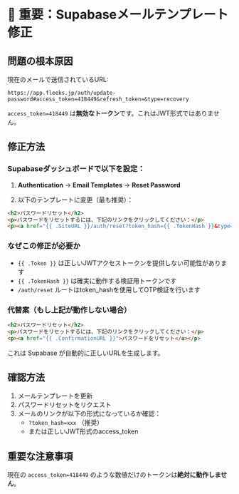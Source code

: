 # 🚨 重要：Supabaseメールテンプレート修正

## 問題の根本原因

現在のメールで送信されているURL:
```
https://app.fleeks.jp/auth/update-password#access_token=418449&refresh_token=&type=recovery
```

`access_token=418449` は**無効なトークン**です。これはJWT形式ではありません。

## 修正方法

### Supabaseダッシュボードで以下を設定：

1. **Authentication** → **Email Templates** → **Reset Password**

2. 以下のテンプレートに変更（最も推奨）：

```html
<h2>パスワードリセット</h2>
<p>パスワードをリセットするには、下記のリンクをクリックしてください：</p>
<p><a href="{{ .SiteURL }}/auth/reset?token_hash={{ .TokenHash }}&type=recovery">パスワードをリセット</a></p>
```

### なぜこの修正が必要か

- `{{ .Token }}` は正しいJWTアクセストークンを提供しない可能性があります
- `{{ .TokenHash }}` は確実に動作する検証用トークンです
- `/auth/reset` ルートはtoken_hashを使用してOTP検証を行います

### 代替案（もし上記が動作しない場合）

```html
<h2>パスワードリセット</h2>
<p>パスワードをリセットするには、下記のリンクをクリックしてください：</p>
<p><a href="{{ .ConfirmationURL }}">パスワードをリセット</a></p>
```

これは Supabase が自動的に正しいURLを生成します。

## 確認方法

1. メールテンプレートを更新
2. パスワードリセットをリクエスト
3. メールのリンクが以下の形式になっているか確認：
   - `?token_hash=xxx` （推奨）
   - または正しいJWT形式のaccess_token

## 重要な注意事項

現在の `access_token=418449` のような数値だけのトークンは**絶対に動作しません**。